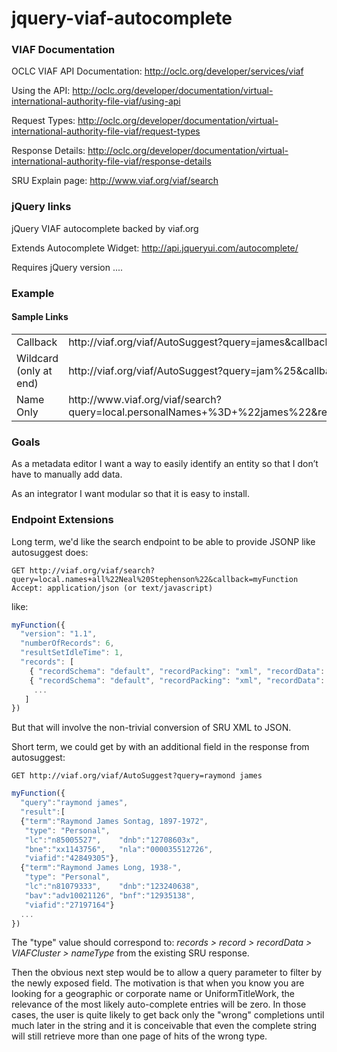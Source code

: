 jquery-viaf-autocomplete
========================

### VIAF Documentation

OCLC VIAF API Documentation: http://oclc.org/developer/services/viaf

Using the API: http://oclc.org/developer/documentation/virtual-international-authority-file-viaf/using-api

Request Types: http://oclc.org/developer/documentation/virtual-international-authority-file-viaf/request-types

Response Details: http://oclc.org/developer/documentation/virtual-international-authority-file-viaf/response-details

SRU Explain page: http://www.viaf.org/viaf/search

### jQuery links

jQuery VIAF autocomplete backed by viaf.org

Extends Autocomplete Widget:  http://api.jqueryui.com/autocomplete/

Requires jQuery version .... 

### Example

#### Sample Links

<table>
<tr>
<td>Callback</td>
<td>http://viaf.org/viaf/AutoSuggest?query=james&callback=myCallBack</td>
</tr>
<tr>
<td>Wildcard (only at end)</td>
<td>http://viaf.org/viaf/AutoSuggest?query=jam%25&callback=samplecallback</td>
</tr>
<tr>
<td>Name Only</td>
<td>http://www.viaf.org/viaf/search?query=local.personalNames+%3D+%22james%22&recordSchema=http://viaf.org%2FVIAFCluster&maximumRecords=100&startRecord=1&resultSetTTL=300&recordPacking=xml&recordXPath=&sortKeys=</td>
</tr>
</table>


### Goals

As a metadata editor I want a way to easily identify an entity so that I don’t have to manually add data.

As an integrator I want modular so that it is easy to install.

 
### Endpoint Extensions
Long term, we'd like the search endpoint to be able to provide JSONP like autosuggest does:

```
GET http://viaf.org/viaf/search?query=local.names+all%22Neal%20Stephenson%22&callback=myFunction
Accept: application/json (or text/javascript)
```

like: 

```javascript
myFunction({
  "version": "1.1",
  "numberOfRecords": 6,
  "resultSetIdleTime": 1,
  "records": [
    { "recordSchema": "default", "recordPacking": "xml", "recordData": {...}},
    { "recordSchema": "default", "recordPacking": "xml", "recordData": {...}},
     ...
   ]
})
```

But that will involve the non-trivial conversion of SRU XML to JSON.  

Short term, we could get by with an additional field in the response from autosuggest:

```
GET http://viaf.org/viaf/AutoSuggest?query=raymond james
```

```javascript
myFunction({ 
  "query":"raymond james",
  "result":[
  {"term":"Raymond James Sontag, 1897-1972",
   "type": "Personal",
   "lc":"n85005527",    "dnb":"12708603x",
   "bne":"xx1143756",   "nla":"000035512726",
   "viafid":"42849305"},
  {"term":"Raymond James Long, 1938-",
   "type": "Personal",
   "lc":"n81079333",    "dnb":"123240638",
   "bav":"adv10021126", "bnf":"12935138",
   "viafid":"27197164"}
  ...
})
```

The "type" value should correspond to: *records > record > recordData > VIAFCluster > nameType* from the existing SRU response.  

Then the obvious next step would be to allow a query parameter to filter by the newly exposed field.  The motivation is that when you know you are looking for a geographic or corporate name or UniformTitleWork, the relevance of the most likely auto-complete entries will be zero.  In those cases, the user is quite likely to get back only the "wrong" completions until much later in the string and it is conceivable that even the complete string will still retrieve more than one page of hits of the wrong type.  

